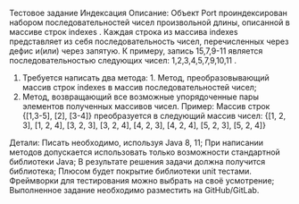 Тестовое задание
 Индексация 
 Описание: Объект Port проиндексирован набором  последовательностей чисел произвольной длины,
 описанной в массиве строк indexes . Каждая строка из массива indexes представляет из себя последовательность чисел,
 перечисленных через дефис и(или) через запятую. 
 К примеру, запись 15,7,9-11 является последовательностью следующих чисел: 1,2,3,4,5,7,9,10,11 . 
 1. Требуется написать два метода: 1. Метод, преобразовывающий массив строк indexes в массив последовательностей чисел;
 2. Метод, возвращающий все возможные упорядоченные пары элементов полученных массивов чисел.
Пример: Массив строк {[1,3-5], [2], [3-4]} преобразуется в следующий массив чисел:
{[1, 2, 3], [1, 2, 4],  [3, 2, 3], [3, 2, 4], [4, 2, 3], [4, 2, 4], [5, 2, 3], [5, 2, 4]}

Детали: 
Писать необходимо, используя Java 8, 11; 
При написании методов допускается использовать только возможности стандартной библиотеки Java; 
В результате решения задачи должна получится библиотека; 
Плюсом будет покрытие библиотеки unit тестами. 
Фреймворки для тестирования можно выбрать на своё усмотрение; 
Выполненное задание необходимо разместить на GitHub/GitLab.
